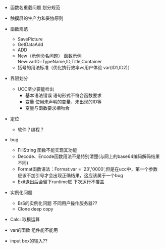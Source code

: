 - 函数名重载问题 划分规范
- 触摸屏的生产力和妥协原则
- 函数规范
  - SavePicture
  - GetDataAdd
  - ADD
  - New（示例命名问题） 函数示例New:varID=TypeName,ID,Title,Container
  - 括号的用法标准（优化执行效率vs用户体验 var(ID1,ID2)）
- 界限划分
  - UCC至少要能检出
    - 基本语法错误 语句形式不符合函数要求
    - 变量 使用未声明的变量、未出现的ID等
    - 变量与函数要求相吻合
- 定位
  - 软件？编程？

- bug
  - FillString 函数不能实现其功能
  - Decode、Encode函数用法不是特别清楚(与网上的base64编码解码结果不同)
  - Format函数语法：Format:var = '23','0000',但是在ucc中，第一个参数应该不加引号才会出现正确结果，这应该属于一个bug
  - Exit退出后会留下runtime框 下次运行不覆盖

- 实例化问题
  - B/S的实例化问题 不同用户操作服务器??
  - Clone deep copy

- Calc: 取模运算

- var的函数 组件能不能用

- input box的输入??
